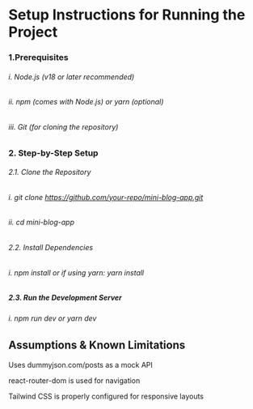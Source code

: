# **Setup Instructions for Running the Project**



### 1.Prerequisites

###### i. Node.js (v18 or later recommended)

###### ii. npm (comes with Node.js) or yarn (optional)

###### iii. Git (for cloning the repository)



### 2\. Step-by-Step Setup

###### 2.1. Clone the Repository

###### i. git clone https://github.com/your-repo/mini-blog-app.git

###### ii. cd mini-blog-app



###### 2.2. Install Dependencies

###### i. npm install or if using yarn: yarn install



##### 2.3. Run the Development Server

###### i. npm run dev or yarn dev



## Assumptions \& Known Limitations

Uses dummyjson.com/posts as a mock API

react-router-dom is used for navigation

Tailwind CSS is properly configured for responsive layouts









